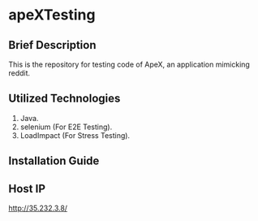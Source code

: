 # apeXTesting


## Brief Description

This is the repository for testing code of ApeX, an application mimicking reddit.


## Utilized Technologies 

1) Java.
2) selenium (For E2E Testing).
3) LoadImpact (For Stress Testing).


## Installation Guide

<To be Added>

## Host IP
http://35.232.3.8/



